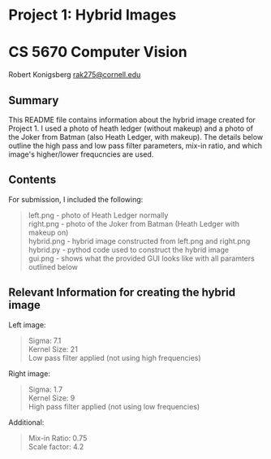# Project 1: Hybrid Images
# CS 5670 Computer Vision

Robert Konigsberg
rak275@cornell.edu

## Summary
This README file contains information about the hybrid image created for Project 1. I used a photo of heath ledger (without makeup) and a photo of the Joker from Batman (also Heath Ledger, with makeup). The details below outline the high pass and low pass filter parameters, mix-in ratio, and which image's higher/lower frequcncies are used. 

## Contents
For submission, I included the following: <br />
> left.png - photo of Heath Ledger normally <br />
> right.png - photo of the Joker from Batman (Heath Ledger with makeup on) <br >
> hybrid.png - hybrid image constructed from left.png and right.png <br />
> hybrid.py - pythod code used to construct the hybrid image <br />
> gui.png - shows what the provided GUI looks like with all paramters outlined below <br /> 

## Relevant Information for creating the hybrid image
Left image: 
> Sigma: 7.1 <br />
> Kernel Size: 21 <br />
> Low pass filter applied (not using high frequencies) <br />

Right image: 
> Sigma: 1.7 <br />
> Kernel Size: 9 <br />
> High pass filter applied (not using low frequencies) <br />

Additional: 
> Mix-in Ratio: 0.75 <br />
> Scale factor: 4.2 <br />
